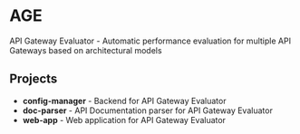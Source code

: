 # AGE

API Gateway Evaluator - Automatic performance evaluation for multiple API Gateways based on architectural models

## Projects

- **config-manager** - Backend for API Gateway Evaluator
- **doc-parser** - API Documentation parser for API Gateway Evaluator
- **web-app** - Web application for API Gateway Evaluator
